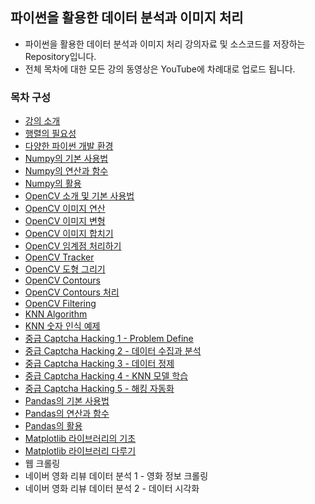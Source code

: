 ## 파이썬을 활용한 데이터 분석과 이미지 처리
* 파이썬을 활용한 데이터 분석과 이미지 처리 강의자료 및 소스코드를 저장하는 Repository입니다.
* 전체 목차에 대한 모든 강의 동영상은 YouTube에 차례대로 업로드 됩니다.
### 목차 구성
* [강의 소개](/00.%20강의%20소개/)
* [행렬의 필요성](/01.%20행렬의%20필요성/)
* [다양한 파이썬 개발 환경](/02.%20다양한%20파이썬%20개발%20환경%20소개/)
* [Numpy의 기본 사용법](/03.%20Numpy의%20기본%20사용법/)
* [Numpy의 연산과 함수](/04.%20Numpy의%20연산과%20함수/)
* [Numpy의 활용](/05.%20Numpy의%20활용/)
* [OpenCV 소개 및 기본 사용법](/06.%20OpenCV%20소개%20및%20기본%20사용법/)
* [OpenCV 이미지 연산](/07.%20OpenCV%20이미지%20연산/)
* [OpenCV 이미지 변형](/08.%20OpenCV%20이미지%20변형/)
* [OpenCV 이미지 합치기](/09.%20OpenCV%20이미지%20합치기/)
* [OpenCV 임계점 처리하기](/10.%20OpenCV%20임계점%20처리하기/)
* [OpenCV Tracker](/11.%20OpenCV%20Tracker/)
* [OpenCV 도형 그리기](/12.%20OpenCV%20도형%20그리기/)
* [OpenCV Contours](/13.%20OpenCV%20Contours/)
* [OpenCV Contours 처리](/14.%20OpenCV%20Contours%20처리/)
* [OpenCV Filtering](/15.%20OpenCV%20Filtering/)
* [KNN Algorithm](/16.%20KNN%20Algorithm/)
* [KNN 숫자 인식 예제](/17.%20KNN%20숫자%20인식%20예제/)
* [중급 Captcha Hacking 1 - Problem Define](/18.%20중급%20Captcha%20Hacking%201%20-%20Problem%20Define/)
* [중급 Captcha Hacking 2 - 데이터 수집과 분석](/19.%20중급%20Captcha%20Hacking%202%20-%20데이터%20수집과%20분석/)
* [중급 Captcha Hacking 3 - 데이터 정제](/20.%20중급%20Captcha%20Hacking%203%20-%20데이터%20정제/)
* [중급 Captcha Hacking 4 - KNN 모델 학습](/21.%20중급%20Captcha%20Hacking%204%20-%20KNN%20모델%20학습/)
* [중급 Captcha Hacking 5 - 해킹 자동화](/22.%20중급%20Captcha%20Hacking%205%20-%20해킹%20자동화/)
* [Pandas의 기본 사용법](/23.%20Pandas의%20기본%20사용법/)
* [Pandas의 연산과 함수](/24.%20Pandas의%20연산과%20함수/)
* [Pandas의 활용](/25.%20Pandas의%20활용/)
* [Matplotlib 라이브러리의 기초](/26.%20Matplotlib%20라이브러리의%20기초/)
* [Matplotlib 라이브러리 다루기](/27.%20Matploblib%20라이브러리%20다루기/)
* 웹 크롤링
* 네이버 영화 리뷰 데이터 분석 1 - 영화 정보 크롤링
* 네이버 영화 리뷰 데이터 분석 2 - 데이터 시각화
